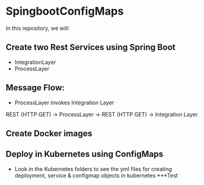 # SpingbootConfigMaps

In this repository, we will:

## Create two Rest Services using Spring Boot
  * IntegrationLayer
  * ProcessLayer
 
## Message Flow:
 * ProcessLayer invokes Integration Layer
 
 REST (HTTP GET) -> ProcessLayer -> REST (HTTP GET) -> Integration Layer
 
## Create Docker images
 
## Deploy in Kubernetes using ConfigMaps
 * Look in the Kubernetes folders to see the yml files for creating deployment, service & configmap objects in kubernetes ***Test
